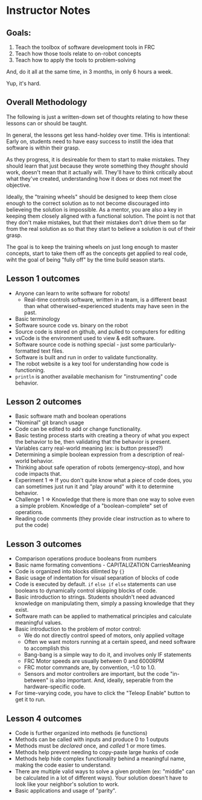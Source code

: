 # Instructor Notes

## Goals:

1) Teach the toolbox of software development tools in FRC
2) Teach how those tools relate to on-robot concepts
3) Teach how to apply the tools to problem-solving

And, do it all at the same time, in 3 months, in only 6 hours a week.

Yup, it's hard.

## Overall Methodology

The following is just a written-down set of thoughts relating to how these lessons can or should be taught.

In general, the lessons get less hand-holdey over time. THis is intentional: Early on, students need to have easy success to instill the idea that software is within their grasp. 

As they progress, it is desireable for them to start to make mistakes. They should learn that just because they wrote something they _thought_ should work, doesn't mean that it actually will. They'll have to think critically about what they've created, understanding how it does or does not meet the objective. 

Ideally, the "training wheels" should be designed to keep them close enough to the correct solution as to not become discouraged into believeing the solution is impossible. As a mentor, you are also a key in keeping them closely aligned with a functional solution. The point is not that they don't make mistakes, but that their mistakes don't drive them so far from the real solution as so that they start to believe a solution is out of their grasp.

The goal is to keep the training wheels on just long enough to master concepts, start to take them off as the concepts get applied to real code, wiht the goal of being "fully off" by the time build season starts. 

## Lesson 1 outcomes
* Anyone can learn to write software for robots!
  * Real-time controls software, written in a team, is a different beast than what otherwised-experienced students may have seen in the past.
* Basic terminology
* Software source code vs. binary on the robot
* Source code is stored on github, and pulled to computers for editing
* vsCode is the environment used to view & edit software.
* Software source code is nothing special - just some particularly-formatted text files.
* Software is built and run in order to validate functionality.
* The robot website is a key tool for understanding how code is functioning.
* `println` is another available mechanism for "instrumenting" code behavior.

## Lesson 2 outcomes
* Basic software math and boolean operations
* "Nominal" git branch usage
* Code can be edited to add or change functionality.
* Basic testing process starts with creating a theory of what you expect the behavior to be, then validating that the behavior is present.
* Variables carry real-world meaning (ex: is button pressed?)
* Determining a simple boolean expression from a description of real-world behavior.
* Thinking about safe operation of robots (emergency-stop), and how code impacts that.
* Experiment 1 => If you don't quite know what a piece of code does, you can sometimes just run it and "play around" with it to determine behavior.
* Challenge 1 => Knowledge that there is more than one way to solve even a simple problem. Knowledge of a "boolean-complete" set of operations.
* Reading code comments (they provide clear instruction as to where to put the code)

## Lesson 3 outcomes
* Comparison operations produce booleans from numbers
* Basic name formating conventions - CAPITALIZATION CarriesMeaning
* Code is organized into blocks dilimted by `{}`
* Basic usage of indentation for visual separation of blocks of code
* Code is executed by default. `if` `else if` `else` statements can use booleans to dynamically control skipping blocks of code.
* Basic introduction to strings. Students shouldn't need advanced knowledge on manipulating them, simply a passing knowledge that they exist.
* Software math can be applied to mathematical principles and calculate meaningful values.
* Basic introduction to the problem of motor control:
  * We do not directly control speed of motors, only applied voltage
  * Often we want motors running at a certain speed, and need software to accomplish this
  * Bang-bang is a simple way to do it, and involves only IF statements
  * FRC Motor speeds are usually between 0 and 6000RPM
  * FRC motor commands are, by convention, -1.0 to 1.0.
  * Sensors and motor controllers are important, but the code "in-between" is also important. And, ideally, seperable from the hardware-specific code.
* For time-varying code, you have to click the "Teleop Enable" button to get it to run.

## Lesson 4 outcomes
* Code is further organized into methods (ie functions)
* Methods can be called with inputs and produce 0 to 1 outputs
* Methods must be _declared_ once, and _called_ 1 or more times.
* Methods help prevent needing to copy-paste large hunks of code
* Methods help hide complex functionality behind a meaningful name, making the code easier to understand.
* There are multiple valid ways to solve a given problem (ex: "middle" can be calculated in a lot of different ways). Your solution doesn't have to look like your neighbor's solution to work.
* Basic applications and usage of "parity".